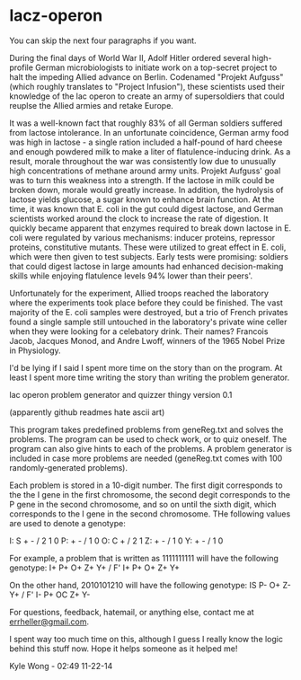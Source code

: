 lacz-operon
===========

You can skip the next four paragraphs if you want.

During the final days of World War II, Adolf Hitler ordered several high-profile German microbiologists to initiate work on a top-secret project to halt the impeding Allied advance on Berlin. Codenamed "Projekt Aufguss" (which roughly translates to "Project Infusion"), these scientists used their knowledge of the lac operon to create an army of supersoldiers that could reuplse the Allied armies and retake Europe.

It was a well-known fact that roughly 83% of all German soldiers suffered from lactose intolerance. In an unfortunate coincidence, German army food was high in lactose - a single ration included a half-pound of hard cheese and enough powdered milk to make a liter of flatulence-inducing drink. As a result, morale throughout the war was consistently low due to unusually high concentrations of methane around army units. Projekt Aufguss' goal was to turn this weakness into a strength. If the lactose in milk could be broken down, morale would greatly increase. In addition, the hydrolysis of lactose yields glucose, a sugar known to enhance brain function. At the time, it was known that E. coli in the gut could digest lactose, and German scientists worked around the clock to increase the rate of digestion. It quickly became apparent that enzymes required to break down lactose in E. coli were regulated by various mechanisms: inducer proteins, repressor proteins, constitutive mutants. These were utilized to great effect in E. coli, which were then given to test subjects. Early tests were promising: soldiers that could digest lactose in large amounts had enhanced decision-making skills while enjoying flatulence levels 94% lower than their peers'.

Unfortunately for the experiment, Allied troops reached the laboratory where the experiments took place before they could be finished. The vast majority of the E. coli samples were destroyed, but a trio of French privates found a single sample still untouched in the laboratory's private wine celler when they were looking for a celebatory drink. Their names? Francois Jacob, Jacques Monod, and Andre Lwoff, winners of the 1965 Nobel Prize in Physiology.


I'd be lying if I said I spent more time on the story than on the program. At least I spent more time writing the story than writing the problem generator.



lac operon problem generator and quizzer thingy
  version 0.1

(apparently github readmes hate ascii art)

This program takes predefined problems from geneReg.txt and solves the problems. The program can be used to check work, or to quiz oneself. The program can also give hints to each of the problems. A problem generator is included in case more problems are needed (geneReg.txt comes with 100 randomly-generated problems).

Each problem is stored in a 10-digit number. The first digit corresponds to the the I gene in the first chromosome, the second degit corresponds to the P gene in the second chromosome, and so on until the sixth digit, which corresponds to the I gene in the second chromosome. THe following values are used to denote a genotype:

I: S + - / 2 1 0
P: + - / 1 0
O: C + / 2 1
Z: + - / 1 0
Y: + - / 1 0


For example, a problem that is written as 1111111111 will have the following genotype:
  I+ P+ O+ Z+ Y+ / F' I+ P+ O+ Z+ Y+

On the other hand, 2010101210 will have the following genotype:
  IS P- O+ Z- Y+ / F' I- P+ OC Z+ Y-

For questions, feedback, hatemail, or anything else, contact me at errheller@gmail.com.

I spent way too much time on this, although I guess I really know the logic behind this stuff now. Hope it helps someone as it helped me!

Kyle Wong - 02:49 11-22-14
